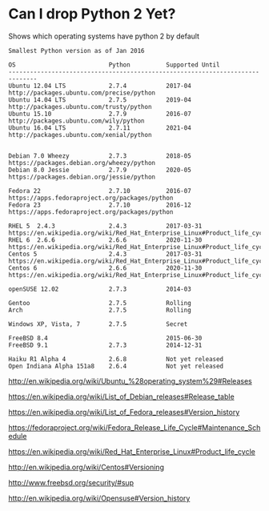 # Can I drop Python 2 Yet?
Shows which operating systems have python 2 by default

```
Smallest Python version as of Jan 2016

OS                          Python          Supported Until
------------------------------------------------------------------------------
Ubuntu 12.04 LTS            2.7.4           2017-04    http://packages.ubuntu.com/precise/python
Ubuntu 14.04 LTS            2.7.5           2019-04    http://packages.ubuntu.com/trusty/python
Ubuntu 15.10                2.7.9           2016-07    http://packages.ubuntu.com/wily/python
Ubuntu 16.04 LTS            2.7.11          2021-04    http://packages.ubuntu.com/xenial/python


Debian 7.0 Wheezy           2.7.3           2018-05    https://packages.debian.org/wheezy/python
Debian 8.0 Jessie           2.7.9           2020-05    https://packages.debian.org/jessie/python

Fedora 22                   2.7.10          2016-07    https://apps.fedoraproject.org/packages/python
Fedora 23                   2.7.10          2016-12    https://apps.fedoraproject.org/packages/python

RHEL 5  2.4.3               2.4.3           2017-03-31    https://en.wikipedia.org/wiki/Red_Hat_Enterprise_Linux#Product_life_cycle
RHEL 6  2.6.6               2.6.6           2020-11-30    https://en.wikipedia.org/wiki/Red_Hat_Enterprise_Linux#Product_life_cycle
Centos 5                    2.4.3           2017-03-31    https://en.wikipedia.org/wiki/Red_Hat_Enterprise_Linux#Product_life_cycle
Centos 6                    2.6.6           2020-11-30    https://en.wikipedia.org/wiki/Red_Hat_Enterprise_Linux#Product_life_cycle

openSUSE 12.02              2.7.3           2014-03

Gentoo                      2.7.5           Rolling
Arch                        2.7.5           Rolling

Windows XP, Vista, 7        2.7.5           Secret

FreeBSD 8.4                                 2015-06-30
FreeBSD 9.1                 2.7.3           2014-12-31

Haiku R1 Alpha 4            2.6.8           Not yet released
Open Indiana Alpha 151a8    2.6.4           Not yet released
```

http://en.wikipedia.org/wiki/Ubuntu_%28operating_system%29#Releases

https://en.wikipedia.org/wiki/List_of_Debian_releases#Release_table

https://en.wikipedia.org/wiki/List_of_Fedora_releases#Version_history

https://fedoraproject.org/wiki/Fedora_Release_Life_Cycle#Maintenance_Schedule

https://en.wikipedia.org/wiki/Red_Hat_Enterprise_Linux#Product_life_cycle

http://en.wikipedia.org/wiki/Centos#Versioning

http://www.freebsd.org/security/#sup

http://en.wikipedia.org/wiki/Opensuse#Version_history
